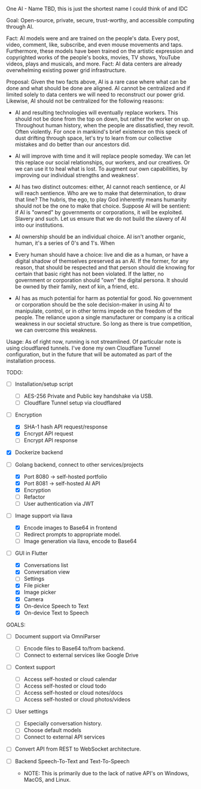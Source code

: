 One AI - Name TBD, this is just the shortest name I could think of and IDC

Goal:
Open-source, private, secure, trust-worthy, and accessible computing through AI.

Fact: AI models were and are trained on the people's data.
Every post, video, comment, like, subscribe, and even mouse movements and taps.
Furthermore, these models have been trained on the artistic expression and
copyrighted works of the people's books, movies, TV shows, YouTube videos,
plays and musicals, and more.
Fact: AI data centers are already overwhelming existing power grid
infrastructure.

Proposal: Given the two facts above, AI is a rare case where what can be done
and what should be done are aligned. 
AI cannot be centralized and if limited solely to data centers we will need to
reconstruct our power grid. Likewise, AI should not be centralized for the
following reasons:
  - AI and resulting technologies will eventually replace workers. This
  should not be done from the top on down, but rather the worker on up.
  Throughout human history, when the people are dissatisfied, they revolt.
  Often violently. For once in mankind's brief existence on this speck of dust
  drifting through space, let's try to learn from our collective mistakes and
  do better than our ancestors did.
  
  - AI will improve with time and it will replace people someday. We can let this
  replace our social relationships, our workers, and our creatives. Or we can
  use it to heal what is lost. To augment our own capabilities, by improving
  our individual strengths and weakness'.

  - AI has two distinct outcomes: either, AI cannot reach sentience, or AI
  will reach sentience. Who are we to make that determination, to draw that line?
  The hubris, the ego, to play God inherently means humanity should not be the
  one to make that choice. Suppose AI will be sentient: if AI is "owned" by
  governments or corporations, it will be exploited. Slavery and such. Let us
  ensure that we do not build the slavery of AI into our institutions.

  - AI ownership should be an individual choice. AI isn't another organic, human,
  it's a series of 0's and 1's. When 

  - Every human should have a choice: live and die as a human, or have a
  digital shadow of themselves preserved as an AI. If the former, for any
  reason, that should be respected and that person should die knowing for
  certain that basic right has not been violated. If the latter, no
  government or corporation should "own" the digital persona. It should be
  owned by their family, next of kin, a friend, etc.

  - AI has as much potential for harm as potential for good. No government
  or corporation should be the sole decision-maker in using AI to manipulate,
  control, or in other terms impede on the freedom of the people. The reliance
  upon a single manufacturer or company is a critical weakness in our societal
  structure. So long as there is true competition, we can overcome this weakness.

Usage:
As of right now, running is not streamlined. Of particular note is using
cloudflared tunnels. I've done my own Cloudflare Tunnel configuration,
but in the future that will be automated as part of the installation process.

TODO:
- [ ] Installation/setup script
  - [ ] AES-256 Private and Public key handshake via USB.
  - [ ] Cloudflare Tunnel setup via cloudflared

- [ ] Encryption
  - [x] SHA-1 hash API request/response
  - [x] Encrypt API request
  - [ ] Encrypt API response

- [x] Dockerize backend

- [ ] Golang backend, connect to other services/projects
  - [x] Port 8080 -> self-hosted portfolio
  - [x] Port 8081 -> self-hosted AI API
  - [x] Encryption
  - [ ] Refactor
  - [ ] User authentication via JWT

- [ ] Image support via llava
  - [x] Encode images to Base64 in frontend
  - [ ] Redirect prompts to appropriate model.
  - [ ] Image generation via llava, encode to Base64

- [ ] GUI in Flutter
  - [x] Conversations list
  - [x] Conversation view
  - [ ] Settings
  - [x] File picker
  - [x] Image picker
  - [x] Camera
  - [x] On-device Speech to Text
  - [x] On-device Text to Speech

GOALS:
- [ ] Document support via OmniParser
  - [ ] Encode files to Base64 to/from backend.
  - [ ] Connect to external services like Google Drive

- [ ] Context support
  - [ ] Access self-hosted or cloud calendar
  - [ ] Access self-hosted or cloud todo
  - [ ] Access self-hosted or cloud notes/docs
  - [ ] Access self-hosted or cloud photos/videos

- [ ] User settings
  - [ ] Especially conversation history.
  - [ ] Choose default models
  - [ ] Connect to external API services

- [ ] Convert API from REST to WebSocket architecture.

- [ ] Backend Speech-To-Text and Text-To-Speech
  - NOTE: This is primarily due to the lack of native
  API's on Windows, MacOS, and Linux.
